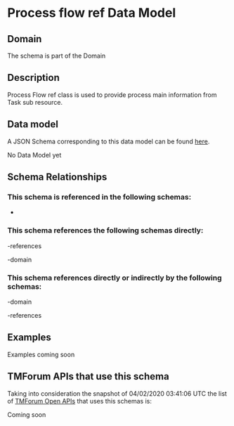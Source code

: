 # Process flow ref Data Model

## Domain

The  schema is part of the  Domain

## Description

Process Flow ref class is used to provide process main information from Task sub resource.

## Data model

A JSON Schema corresponding to this data model can be found
[here](https://github.com/tmforum-rand/schemas/blob/candidates/Common/ProcessFlowRef.schema.json).

No Data Model yet

## Schema Relationships

### This schema is referenced in the following schemas:

-

### This schema references the following schemas directly:

-references

-domain

### This schema references directly or indirectly by the following schemas:

-domain

-references



## Examples

Examples coming soon

## TMForum APIs that use this schema

Taking into consideration the snapshot of 04/02/2020 03:41:06 UTC the list of [TMForum Open APIs](https://www.tmforum.org/open-apis/) that uses this schemas is:

Coming soon
